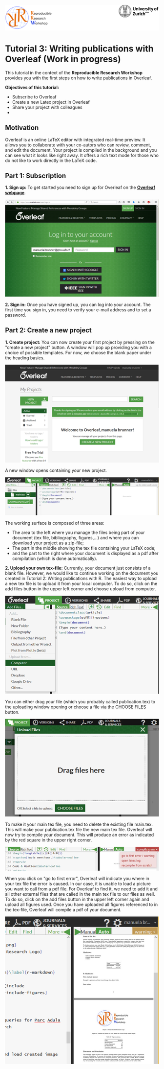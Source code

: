 ![](header.png)
# Tutorial 3: Writing publications with Overleaf (Work in progress)

This tutorial in the context of the **Reproducible Research Workshop** provides you with the first steps on how to write publications in Overleaf.

**Objectives of this tutorial:**

* Subscribe to Overleaf
* Create a new Latex project in Overleaf
* Share your project with colleagues
* 

## Motivation
Overleaf is an online LaTeX editor with integrated real-time preview. 
It allows you to collaborate with your co-autors who can review, comment, and edit the document.
Your project is compiled in the background and you can see what it looks like right away.
It offers a rich text mode for those who do not like to work directly in the LaTeX code.

## Part 1: Subscription

**1. Sign up:** To get started you need to sign up for Overleaf on the **[Overleaf webpage](https://www.overleaf.com/)**.

![](sign_up.PNG)

**2. Sign in:** Once you have signed up, you can log into your account. The first time you sign in, you need to verify your e-mail address and to set a password.

## Part 2: Create a new project
**1. Create project:** You can now create your first project by pressing on the "create a new project" button. A window will pop up providing you with a choice of possible templates. For now, we choose the blank paper under the heading basics.

![](create_project.PNG)

A new window opens containing your new project.

![](elements.PNG)

The working surface is composed of three areas: 
* The area to the left where you manage the files being part of your document (tex file, bibliography, figures,...) and where you can download your project as a zip-file;
* The part in the middle showing the tex file containing your LaTeX code;
* and the part to the right where your document is displayed as a pdf after compilation (which is done automatically).

**2. Upload your own tex-file:** Currently, your document just consists of a blank file. However, we would like to continue working on the document you created in Tutorial 2: Writing publications with R. 
The easiest way to upload a new tex file is to upload it from your local computer. To do so, click on the add files button in the upper left corner and choose upload from computer.

![](replace_tex.png)

You can either drag your file (which you probably called publication.tex) to the uploading window opening or choose a file via the CHOOSE FILES button.

![](drag_file.PNG)

To make it your main tex file, you need to delete the existing file main.tex. This will make your publication.tex file the new main tex file. Overleaf will now try to compile your document. This will produce an error as indicated by the red square in the upper right corner.

![](compilation_error.PNG)

When you click on "go to first error", Overleaf will indicate you where in your tex file the error is caused. In our case, it is unable to load a picture you want to call from a pdf file. For Overleaf to find it, we need to add it and all other external files that are called in the main tex file to our files as well.
To do so, click on the add files button in the upper left corner again and upload all figures used.
Once you have uploaded all figures referenced to in the tex-file, Overleaf will compile a pdf of your document.

![](compiled_pdf.PNG)


